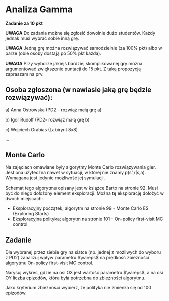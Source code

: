 # Analiza Gamma

**Zadanie za 10 pkt**

**UWAGA**
Do zadania możne się zgłosić dowolnie dużo studentów. Każdy jednak musi wybrać sobie inną grę.

**UWAGA**
Jedną grę można rozwiązywać samodzielnie (za 100% pkt) albo w parze (obie osoby dostają po 50% pkt każda).

**UWAGA**
Przy wyborze jakiejś bardziej skomplikowanej gry można argumentować zwiększenie puntacji do 15 pkt. Z taką propozycją zapraszam na prv.

## Osoba zgłoszona (w nawiasie jaką grę będzie rozwiązywać):

a) Anna Ostrowska (PD2 - rozwiąż małą grę a)

b) Igor Rudolf (PD2- rozwiąż małą grę b)

c) Wojciech Grabias (Labirynt 8x8)

...

## Monte Carlo

Na zajęciach omawiane były algorytmy Monte Carlo rozwiązywania gier. Jest ona użyteczna nawet w sytuacji, w której nie znamy p(s',r|s,a). Wymagana jest jedynie możliwość jej symulacji.

Schemat tego algorytmu opisany jest w książce Barto na stronie 92. Musi być do niego dołożony element eksploracji. Można tę eksplorację dołożyć w dwóch miejscach:
* Eksploracyjny początek; algorytm na stronie 99 - Monte Carlo ES (Exploring Starts)
* Eksploracyjna polityka; algorytm na stronie 101 - On-policy first-visit MC control

## Zadanie
Dla wybranej przez siebie gry na siatce (np. jednej z możliwych do wyboru z PD2) zanalizuj wpływ parametru $\vareps$ na prędkość zbieżności algorytmu On-policy first-visit MC control.

Narysuj wykres, gdzie na osi OX jest wartość parametru $\vareps$, a na osi OY liczba epizodów, która była potrzebna do zbieżności algorytmu.

Jako kryterium zbieżności wybierz, że polityka nie zmieniła się od 100 epizodów.
